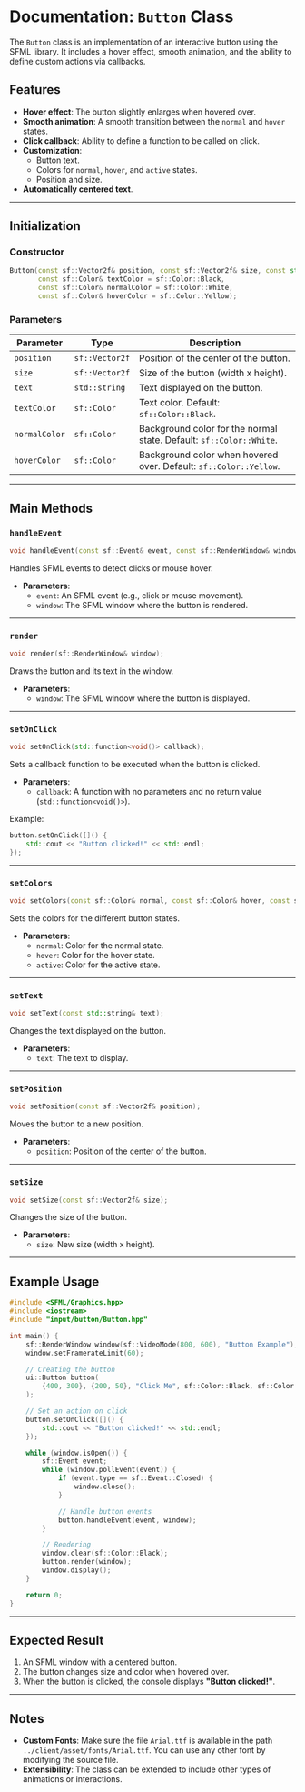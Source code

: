 # Documentation: `Button` Class

The `Button` class is an implementation of an interactive button using the SFML library. It includes a hover effect, smooth animation, and the ability to define custom actions via callbacks.

## Features

- **Hover effect**: The button slightly enlarges when hovered over.
- **Smooth animation**: A smooth transition between the `normal` and `hover` states.
- **Click callback**: Ability to define a function to be called on click.
- **Customization**:
  - Button text.
  - Colors for `normal`, `hover`, and `active` states.
  - Position and size.
- **Automatically centered text**.

---

## Initialization

### Constructor

```cpp
Button(const sf::Vector2f& position, const sf::Vector2f& size, const std::string& text,
       const sf::Color& textColor = sf::Color::Black,
       const sf::Color& normalColor = sf::Color::White,
       const sf::Color& hoverColor = sf::Color::Yellow);
```

### Parameters

| Parameter        | Type               | Description                                                    |
|------------------|--------------------|----------------------------------------------------------------|
| `position`       | `sf::Vector2f`     | Position of the center of the button.                         |
| `size`           | `sf::Vector2f`     | Size of the button (width x height).                          |
| `text`           | `std::string`      | Text displayed on the button.                                 |
| `textColor`      | `sf::Color`        | Text color. Default: `sf::Color::Black`.                      |
| `normalColor`    | `sf::Color`        | Background color for the normal state. Default: `sf::Color::White`. |
| `hoverColor`     | `sf::Color`        | Background color when hovered over. Default: `sf::Color::Yellow`. |

---

## Main Methods

### `handleEvent`

```cpp
void handleEvent(const sf::Event& event, const sf::RenderWindow& window);
```

Handles SFML events to detect clicks or mouse hover.

- **Parameters**:
  - `event`: An SFML event (e.g., click or mouse movement).
  - `window`: The SFML window where the button is rendered.

---

### `render`

```cpp
void render(sf::RenderWindow& window);
```

Draws the button and its text in the window.

- **Parameters**:
  - `window`: The SFML window where the button is displayed.

---

### `setOnClick`

```cpp
void setOnClick(std::function<void()> callback);
```

Sets a callback function to be executed when the button is clicked.

- **Parameters**:
  - `callback`: A function with no parameters and no return value (`std::function<void()>`).

Example:

```cpp
button.setOnClick([]() {
    std::cout << "Button clicked!" << std::endl;
});
```

---

### `setColors`

```cpp
void setColors(const sf::Color& normal, const sf::Color& hover, const sf::Color& active);
```

Sets the colors for the different button states.

- **Parameters**:
  - `normal`: Color for the normal state.
  - `hover`: Color for the hover state.
  - `active`: Color for the active state.

---

### `setText`

```cpp
void setText(const std::string& text);
```

Changes the text displayed on the button.

- **Parameters**:
  - `text`: The text to display.

---

### `setPosition`

```cpp
void setPosition(const sf::Vector2f& position);
```

Moves the button to a new position.

- **Parameters**:
  - `position`: Position of the center of the button.

---

### `setSize`

```cpp
void setSize(const sf::Vector2f& size);
```

Changes the size of the button.

- **Parameters**:
  - `size`: New size (width x height).

---

## Example Usage

```cpp
#include <SFML/Graphics.hpp>
#include <iostream>
#include "input/button/Button.hpp"

int main() {
    sf::RenderWindow window(sf::VideoMode(800, 600), "Button Example");
    window.setFramerateLimit(60);

    // Creating the button
    ui::Button button(
        {400, 300}, {200, 50}, "Click Me", sf::Color::Black, sf::Color::White, sf::Color::Yellow
    );

    // Set an action on click
    button.setOnClick([]() {
        std::cout << "Button clicked!" << std::endl;
    });

    while (window.isOpen()) {
        sf::Event event;
        while (window.pollEvent(event)) {
            if (event.type == sf::Event::Closed) {
                window.close();
            }

            // Handle button events
            button.handleEvent(event, window);
        }

        // Rendering
        window.clear(sf::Color::Black);
        button.render(window);
        window.display();
    }

    return 0;
}
```

---

## Expected Result

1. An SFML window with a centered button.
2. The button changes size and color when hovered over.
3. When the button is clicked, the console displays **"Button clicked!"**.

---

## Notes

- **Custom Fonts**: Make sure the file `Arial.ttf` is available in the path `../client/asset/fonts/Arial.ttf`. You can use any other font by modifying the source file.
- **Extensibility**: The class can be extended to include other types of animations or interactions.